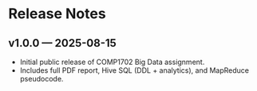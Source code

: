 # Release Notes

## v1.0.0 — 2025-08-15
- Initial public release of COMP1702 Big Data assignment.
- Includes full PDF report, Hive SQL (DDL + analytics), and MapReduce pseudocode.
